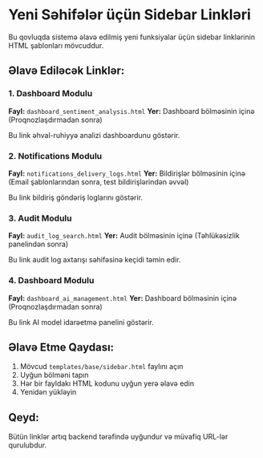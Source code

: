 # Yeni Səhifələr üçün Sidebar Linkləri

Bu qovluqda sistemə əlavə edilmiş yeni funksiyalar üçün sidebar linklərinin HTML şablonları mövcuddur.

## Əlavə Ediləcək Linklər:

### 1. Dashboard Modulu
**Fayl:** `dashboard_sentiment_analysis.html`
**Yer:** Dashboard bölməsinin içinə (Proqnozlaşdırmadan sonra)

Bu link əhval-ruhiyyə analizi dashboardunu göstərir.

### 2. Notifications Modulu
**Fayl:** `notifications_delivery_logs.html`
**Yer:** Bildirişlər bölməsinin içinə (Email şablonlarından sonra, test bildirişlərindən əvvəl)

Bu link bildiriş göndəriş loglarını göstərir.

### 3. Audit Modulu
**Fayl:** `audit_log_search.html`
**Yer:** Audit bölməsinin içinə (Təhlükəsizlik panelindən sonra)

Bu link audit log axtarışı səhifəsinə keçidi təmin edir.

### 4. Dashboard Modulu
**Fayl:** `dashboard_ai_management.html`
**Yer:** Dashboard bölməsinin içinə (Proqnozlaşdırmadan sonra)

Bu link AI model idarəetmə panelini göstərir.

## Əlavə Etme Qaydası:

1. Mövcud `templates/base/sidebar.html` faylını açın
2. Uyğun bölməni tapın
3. Hər bir fayldakı HTML kodunu uyğun yerə əlavə edin
4. Yenidən yükləyin

## Qeyd:

Bütün linklər artıq backend tərəfində uyğundur və müvafiq URL-lər qurulubdur.